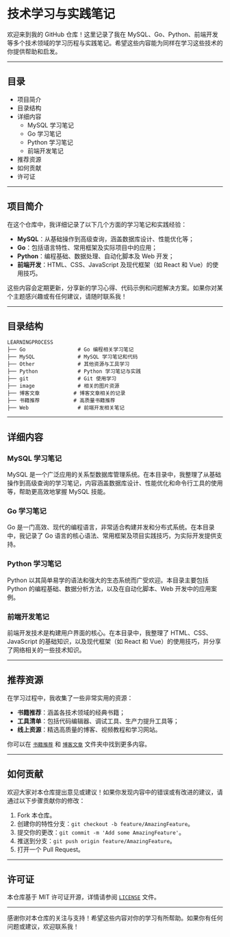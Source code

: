 # 技术学习与实践笔记

欢迎来到我的 GitHub 仓库！这里记录了我在 MySQL、Go、Python、前端开发等多个技术领域的学习历程与实践笔记。希望这些内容能为同样在学习这些技术的你提供帮助和启发。

---

## 目录

- 项目简介
- 目录结构
- 详细内容
  - MySQL 学习笔记
  - Go 学习笔记
  - Python 学习笔记
  - 前端开发笔记
- 推荐资源
- 如何贡献
- 许可证

---

## 项目简介

在这个仓库中，我详细记录了以下几个方面的学习笔记和实践经验：
- **MySQL**：从基础操作到高级查询，涵盖数据库设计、性能优化等；
- **Go**：包括语言特性、常用框架及实际项目中的应用；
- **Python**：编程基础、数据处理、自动化脚本及 Web 开发；
- **前端开发**：HTML、CSS、JavaScript 及现代框架（如 React 和 Vue）的使用技巧。

这些内容会定期更新，分享新的学习心得、代码示例和问题解决方案。如果你对某个主题感兴趣或有任何建议，请随时联系我！

---

## 目录结构

```
LEARNINGPROCESS
├── Go                 # Go 编程相关学习笔记
├── MySQL              # MySQL 学习笔记和代码
├── Other              # 其他资源与工具学习
├── Python             # Python 学习笔记与实践
├── git                # Git 使用学习
├── image              # 相关的图片资源
├── 博客文章           # 博客文章相关的记录
├── 书籍推荐           # 高质量书籍推荐
├── Web                # 前端开发相关笔记
```

---

## 详细内容

### MySQL 学习笔记

MySQL 是一个广泛应用的关系型数据库管理系统。在本目录中，我整理了从基础操作到高级查询的学习笔记，内容涵盖数据库设计、性能优化和命令行工具的使用等，帮助更高效地掌握 MySQL 技能。

### Go 学习笔记

Go 是一门高效、现代的编程语言，非常适合构建并发和分布式系统。在本目录中，我记录了 Go 语言的核心语法、常用框架及项目实践技巧，为实际开发提供支持。

### Python 学习笔记

Python 以其简单易学的语法和强大的生态系统而广受欢迎。本目录主要包括 Python 的编程基础、数据分析方法，以及在自动化脚本、Web 开发中的应用案例。

### 前端开发笔记

前端开发技术是构建用户界面的核心。在本目录中，我整理了 HTML、CSS、JavaScript 的基础知识，以及现代框架（如 React 和 Vue）的使用技巧，并分享了网络相关的一些技术知识。

---

## 推荐资源

在学习过程中，我收集了一些非常实用的资源：
- **书籍推荐**：涵盖各技术领域的经典书籍；
- **工具清单**：包括代码编辑器、调试工具、生产力提升工具等；
- **线上资源**：精选高质量的博客、视频教程和学习网站。

你可以在 [`书籍推荐`](书籍推荐 ) 和 [`博客文章`](博客文章 ) 文件夹中找到更多内容。

---

## 如何贡献

欢迎大家对本仓库提出意见或建议！如果你发现内容中的错误或有改进的建议，请通过以下步骤贡献你的修改：
1. Fork 本仓库。
2. 创建你的特性分支：`git checkout -b feature/AmazingFeature`。
3. 提交你的更改：`git commit -m 'Add some AmazingFeature'`。
4. 推送到分支：`git push origin feature/AmazingFeature`。
5. 打开一个 Pull Request。

---

## 许可证

本仓库基于 MIT 许可证开源，详情请参阅 [`LICENSE`](LICENSE ) 文件。

---

感谢你对本仓库的关注与支持！希望这些内容对你的学习有所帮助。如果你有任何问题或建议，欢迎联系我！